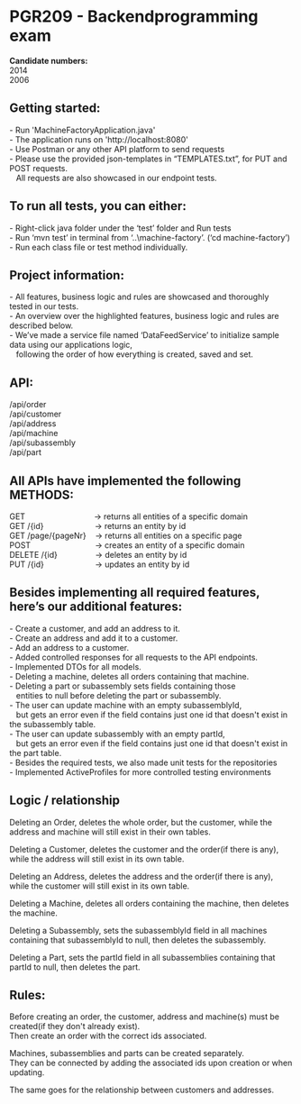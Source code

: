 # PGR209 - Backendprogramming exam

**Candidate numbers:** <br>
2014 <br>
2006

<h2>Getting started:</h2>
- Run 'MachineFactoryApplication.java' <br>
- The application runs on 'http://localhost:8080' <br>
- Use Postman or any other API platform to send requests <br>
- Please use the provided json-templates in “TEMPLATES.txt”, for PUT and POST requests. <br>
&nbsp;&nbsp;&nbsp;All requests are also showcased in our endpoint tests.

<h2>To run all tests, you can either:</h2>
- Right-click java folder under the ‘test’ folder and Run tests<br>
- Run ‘mvn test’ in terminal from ‘..\machine-factory’. (‘cd machine-factory’)<br>
- Run each class file or test method individually.

<h2>Project information:</h2>
- All features, business logic and rules are showcased and thoroughly tested in our tests.<br>
- An overview over the highlighted features, business logic and rules are described below. <br>
- We’ve made a service file named ‘DataFeedService’ to initialize sample data using our applications logic,<br> 
&nbsp;&nbsp;&nbsp;following the order of how everything is created, saved and set.

<h2>API:</h2>
/api/order <br>
/api/customer <br>
/api/address <br>
/api/machine <br>
/api/subassembly <br>
/api/part <br>

<h2>All APIs have implemented the following METHODS:</h2>
GET                  &nbsp;&nbsp;&nbsp;&nbsp;&nbsp;&nbsp;&nbsp;&nbsp;&nbsp;&nbsp;&nbsp;&nbsp;&nbsp;&nbsp;&nbsp;&nbsp;&nbsp;&nbsp;&nbsp;&nbsp;&nbsp;&nbsp;&nbsp;&nbsp;&nbsp;&nbsp;&nbsp;&nbsp;&nbsp;&nbsp;-> returns all entities of a specific domain <br>
GET /{id}            &nbsp;&nbsp;&nbsp;&nbsp;&nbsp;&nbsp;&nbsp;&nbsp;&nbsp;&nbsp;&nbsp;&nbsp;&nbsp;&nbsp;&nbsp;&nbsp;&nbsp;&nbsp;&nbsp;&nbsp;&nbsp;&nbsp;-> returns an entity by id <br>
GET /page/{pageNr}   &nbsp;&nbsp;&nbsp;-> returns all entities on a specific page <br>
POST                 &nbsp;&nbsp;&nbsp;&nbsp;&nbsp;&nbsp;&nbsp;&nbsp;&nbsp;&nbsp;&nbsp;&nbsp;&nbsp;&nbsp;&nbsp;&nbsp;&nbsp;&nbsp;&nbsp;&nbsp;&nbsp;&nbsp;&nbsp;&nbsp;&nbsp;&nbsp;&nbsp;&nbsp;-> creates an entity of a specific domain <br>
DELETE /{id}         &nbsp;&nbsp;&nbsp;&nbsp;&nbsp;&nbsp;&nbsp;&nbsp;&nbsp;&nbsp;&nbsp;&nbsp;&nbsp;&nbsp;&nbsp;&nbsp;-> deletes an entity by id <br>
PUT /{id}            &nbsp;&nbsp;&nbsp;&nbsp;&nbsp;&nbsp;&nbsp;&nbsp;&nbsp;&nbsp;&nbsp;&nbsp;&nbsp;&nbsp;&nbsp;&nbsp;&nbsp;&nbsp;&nbsp;&nbsp;&nbsp;&nbsp;-> updates an entity by id <br>


<h2>Besides implementing all required features, here’s our additional features:</h2>
- Create a customer, and add an address to it. <br>
- Create an address and add it to a customer. <br>
- Add an address to a customer. <br>
- Added controlled responses for all requests to the API endpoints. <br>
- Implemented DTOs for all models. <br>
- Deleting a machine, deletes all orders containing that machine. <br>
- Deleting a part or subassembly sets fields containing those <br>
&nbsp;&nbsp;&nbsp;entities to null before deleting the part or subassembly. <br>
- The user can update machine with an empty subassemblyId, <br>
&nbsp;&nbsp;&nbsp;but gets an error even if the field contains just one id that doesn't exist in the subassembly table. <br>
- The user can update subassembly with an empty partId, <br>
&nbsp;&nbsp;&nbsp;but gets an error even if the field contains just one id that doesn't exist in the part table. <br>
- Besides the required tests, we also made unit tests for the repositories <br>
- Implemented ActiveProfiles for more controlled testing environments

<h2>Logic / relationship </h2>
<p>Deleting an Order, deletes the whole order, but the customer,
while the address and machine will still exist in their own tables.</p>

<p>Deleting a Customer, deletes the customer and the order(if there is any),
while the address will still exist in its own table.</p>

<p>Deleting an Address, deletes the address and the order(if there is any),
while the customer will still exist in its own table.</p>

<p>Deleting a Machine, deletes all orders containing the machine, then deletes the machine.</p>

<p>Deleting a Subassembly, sets the subassemblyId field in all machines containing that 
subassemblyId to null, then deletes the subassembly.</p>

<p>Deleting a Part, sets the partId field in all subassemblies containing that 
partId to null, then deletes the part.</p>

<h2>Rules:</h2>
<p>Before creating an order, the customer, address and machine(s) must be created(if they don't already exist). <br> 
Then create an order with the correct ids associated.</p>

<p>Machines, subassemblies and parts can be created separately. <br>
They can be connected by adding the associated ids upon creation or when updating.</p>

<p>The same goes for the relationship between customers and addresses.</p>

